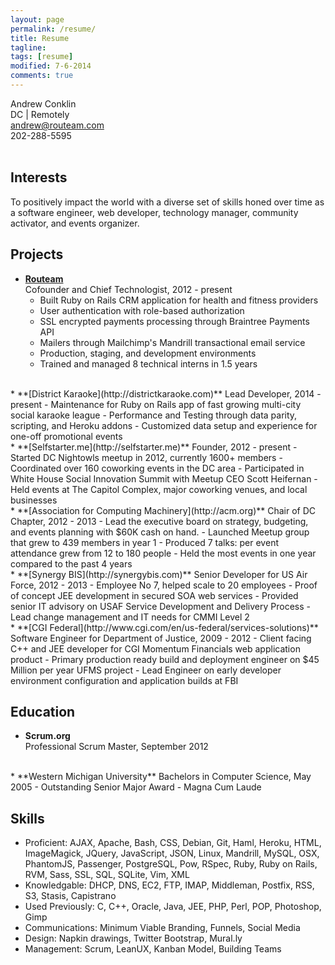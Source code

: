 ```yaml
---
layout: page
permalink: /resume/
title: Resume
tagline:
tags: [resume]
modified: 7-6-2014
comments: true
---
```


Andrew Conklin  
DC | Remotely  
[andrew@routeam.com](mailto:andrew@routeam.com)  
202-288-5595  
<br />
<!-- [Download PDF](../andrewconklin-resume.pdf) -->

Interests
---------
To positively impact the world with a diverse set of skills honed over time as a software engineer, web developer, technology manager, community activator, and events organizer.


Projects
--------

*   **[Routeam](http://routeam.com)**  
    Cofounder and Chief Technologist, 2012 - present  
    -   Built Ruby on Rails CRM application for health and fitness providers  
    -   User authentication with role-based authorization  
    -   SSL encrypted payments processing through Braintree Payments API
    -   Mailers through Mailchimp's Mandrill transactional email service
    -   Production, staging, and development environments
    -   Trained and managed 8 technical interns in 1.5 years  
<br>
*   **[District Karaoke](http://districtkaraoke.com)**  
    Lead Developer, 2014 - present  
    -   Maintenance for Ruby on Rails app of fast growing multi-city social karaoke league  
    -   Performance and Testing through data parity, scripting, and Heroku addons  
    -   Customized data setup and experience for one-off promotional events  
<br>
*   **[Selfstarter.me](http://selfstarter.me)**  
    Founder, 2012 - present  
    -   Started DC Nightowls meetup in 2012, currently 1600+ members  
    -   Coordinated over 160 coworking events in the DC area  
    -   Participated in White House Social Innovation Summit with Meetup CEO Scott Heifernan  
    -   Held events at The Capitol Complex, major coworking venues, and local businesses  
<br>
*   **[Association for Computing Machinery](http://acm.org)**  
    Chair of DC Chapter, 2012 - 2013  
    -   Lead the executive board on strategy, budgeting, and events planning with $60K cash on hand.  
    -   Launched Meetup group that grew to 439 members in year 1  
    -   Produced 7 talks: per event attendance grew from 12 to 180 people  
    -   Held the most events in one year compared to the past 4 years  
<br>
*   **[Synergy BIS](http://synergybis.com)**  
    Senior Developer for US Air Force, 2012 - 2013  
    -   Employee No 7, helped scale to 20 employees  
    -   Proof of concept JEE development in secured SOA web services  
    -   Provided senior IT advisory on USAF Service Development and Delivery Process  
    -   Lead change management and IT needs for CMMI Level 2  
<br>
*   **[CGI Federal](http://www.cgi.com/en/us-federal/services-solutions)**  
    Software Engineer for Department of Justice, 2009 - 2012  
    -   Client facing C++ and JEE developer for CGI Momentum Financials web application product  
    -   Primary production ready build and deployment engineer on $45 Million per year UFMS project  
    -   Lead Engineer on early developer environment configuration and application builds at FBI

Education
---------

*   **Scrum.org**  
    Professional Scrum Master, September 2012  
<br>
*   **Western Michigan University**  
    Bachelors in Computer Science, May 2005  
    - Outstanding Senior Major Award  
    - Magna Cum Laude


Skills
------

*   Proficient: AJAX, Apache, Bash, CSS, Debian, Git, Haml, Heroku, HTML, ImageMagick, JQuery, JavaScript, JSON, Linux, Mandrill, MySQL, OSX, PhantomJS, Passenger, PostgreSQL, Pow, RSpec, Ruby, Ruby on Rails, RVM, Sass, SSL, SQL, SQLite, Vim, XML  
*   Knowledgable: DHCP, DNS, EC2, FTP, IMAP, Middleman, Postfix, RSS, S3, Stasis, Capistrano  
*   Used Previously: C, C++, Oracle, Java, JEE, PHP, Perl, POP, Photoshop, Gimp  
*   Communications: Minimum Viable Branding, Funnels, Social Media  
*   Design: Napkin drawings, Twitter Bootstrap, Mural.ly  
*   Management: Scrum, LeanUX, Kanban Model, Building Teams  
